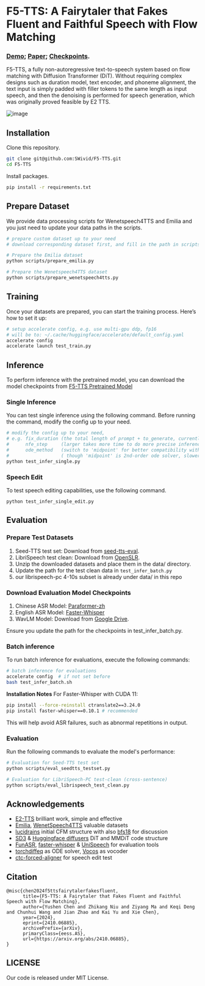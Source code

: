
# F5-TTS: A Fairytaler that Fakes Fluent and Faithful Speech with Flow Matching

### <a href="https://swivid.github.io/F5-TTS/">Demo</a>; <a href="https://arxiv.org/abs/2410.06885">Paper</a>; <a href="https://huggingface.co/SWivid/F5-TTS">Checkpoints</a>. 
F5-TTS, a fully non-autoregressive text-to-speech system based on flow matching with Diffusion Transformer (DiT). Without requiring complex designs such as duration model, text encoder, and phoneme alignment, the text input is simply padded with filler tokens to the same length as input speech, and then the denoising is performed for speech generation, which was originally proved feasible by E2 TTS.

![image](https://github.com/user-attachments/assets/6194b82e-fe90-4b86-9d45-82ade478fb49)

## Installation
Clone this repository.
```bash
git clone git@github.com:SWivid/F5-TTS.git
cd F5-TTS
```
Install packages.
```bash
pip install -r requirements.txt
```

## Prepare Dataset
We provide data processing scripts for Wenetspeech4TTS and Emilia and you just need to update your data paths in the scripts.
```bash
# prepare custom dataset up to your need
# download corresponding dataset first, and fill in the path in scripts

# Prepare the Emilia dataset
python scripts/prepare_emilia.py

# Prepare the Wenetspeech4TTS dataset
python scripts/prepare_wenetspeech4tts.py
```

## Training
Once your datasets are prepared, you can start the training process. Here’s how to set it up:
```bash
# setup accelerate config, e.g. use multi-gpu ddp, fp16
# will be to: ~/.cache/huggingface/accelerate/default_config.yaml     
accelerate config
accelerate launch test_train.py
```

## Inference
To perform inference with the pretrained model, you can download the model checkpoints from [F5-TTS Pretrained Model](https://huggingface.co/SWivid/F5-TTS)

### Single Inference
You can test single inference using the following command. Before running the command, modify the config up to your need.
```bash
# modify the config up to your need,
# e.g. fix_duration (the total length of prompt + to_generate, currently support up to 30s)
#      nfe_step     (larger takes more time to do more precise inference ode)
#      ode_method   (switch to 'midpoint' for better compatibility with small nfe_step, )
#                   ( though 'midpoint' is 2nd-order ode solver, slower compared to 1st-order 'Euler')
python test_infer_single.py
```
### Speech Edit
To test speech editing capabilities, use the following command.
```
python test_infer_single_edit.py
```

## Evaluation
### Prepare Test Datasets
1. Seed-TTS test set: Download from [seed-tts-eval](https://github.com/BytedanceSpeech/seed-tts-eval).
2. LibriSpeech test clean: Download from [OpenSLR](http://www.openslr.org/12/).
3. Unzip the downloaded datasets and place them in the data/ directory.
4. Update the path for the test clean data in `test_infer_batch.py`
5. our librispeech-pc 4-10s subset is already under data/ in this repo
### Download Evaluation Model Checkpoints
1. Chinese ASR Model: [Paraformer-zh](https://huggingface.co/funasr/paraformer-zh)
2. English ASR Model: [Faster-Whisper](https://huggingface.co/Systran/faster-whisper-large-v3)
3. WavLM Model: Download from [Google Drive](https://drive.google.com/file/d/1-aE1NfzpRCLxA4GUxX9ITI3F9LlbtEGP/view).

Ensure you update the path for the checkpoints in test_infer_batch.py.
### Batch inference
To run batch inference for evaluations, execute the following commands:
```bash
# batch inference for evaluations
accelerate config  # if not set before
bash test_infer_batch.sh
```
**Installation Notes**
For Faster-Whisper with CUDA 11:
```bash
pip install --force-reinstall ctranslate2==3.24.0
pip install faster-whisper==0.10.1 # recommended
```
This will help avoid ASR failures, such as abnormal repetitions in output.

### Evaluation
Run the following commands to evaluate the model's performance:
```bash
# Evaluation for Seed-TTS test set
python scripts/eval_seedtts_testset.py

# Evaluation for LibriSpeech-PC test-clean (cross-sentence)
python scripts/eval_librispeech_test_clean.py
```

## Acknowledgements

- <a href="https://arxiv.org/abs/2406.18009">E2-TTS</a> brilliant work, simple and effective
- <a href="https://arxiv.org/abs/2407.05361">Emilia</a>, <a href="https://arxiv.org/abs/2406.05763">WenetSpeech4TTS</a> valuable datasets
- <a href="https://github.com/lucidrains/e2-tts-pytorch">lucidrains</a> initial CFM structure</a> with also <a href="https://github.com/bfs18">bfs18</a> for discussion</a>
- <a href="https://arxiv.org/abs/2403.03206">SD3</a> & <a href="https://github.com/huggingface/diffusers">Huggingface diffusers</a> DiT and MMDiT code structure
- <a href="https://github.com/modelscope/FunASR">FunASR</a>, <a href="https://github.com/SYSTRAN/faster-whisper">faster-whisper</a> & <a href="https://github.com/microsoft/UniSpeech">UniSpeech</a> for evaluation tools
- <a href="https://github.com/rtqichen/torchdiffeq">torchdiffeq</a> as ODE solver, <a href="https://huggingface.co/charactr/vocos-mel-24khz">Vocos</a> as vocoder
- <a href="https://github.com/MahmoudAshraf97/ctc-forced-aligner">ctc-forced-aligner</a> for speech edit test

## Citation
```
@misc{chen2024f5ttsfairytalerfakesfluent,
      title={F5-TTS: A Fairytaler that Fakes Fluent and Faithful Speech with Flow Matching}, 
      author={Yushen Chen and Zhikang Niu and Ziyang Ma and Keqi Deng and Chunhui Wang and Jian Zhao and Kai Yu and Xie Chen},
      year={2024},
      eprint={2410.06885},
      archivePrefix={arXiv},
      primaryClass={eess.AS},
      url={https://arxiv.org/abs/2410.06885}, 
}
```
## LICENSE
Our code is released under MIT License.
